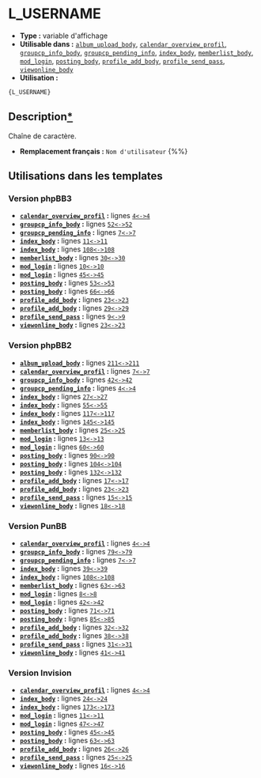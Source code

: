 # L_USERNAME
* __Type :__ variable d'affichage
* __Utilisable dans :__ [`album_upload_body`](../tpl/album_upload_body.md#readme), [`calendar_overview_profil`](../tpl/calendar_overview_profil.md#readme), [`groupcp_info_body`](../tpl/groupcp_info_body.md#readme), [`groupcp_pending_info`](../tpl/groupcp_pending_info.md#readme), [`index_body`](../tpl/index_body.md#readme), [`memberlist_body`](../tpl/memberlist_body.md#readme), [`mod_login`](../tpl/mod_login.md#readme), [`posting_body`](../tpl/posting_body.md#readme), [`profile_add_body`](../tpl/profile_add_body.md#readme), [`profile_send_pass`](../tpl/profile_send_pass.md#readme), [`viewonline_body`](../tpl/viewonline_body.md#readme)
* __Utilisation :__

```html
{L_USERNAME}
```

## Description[*](https://fa-tvars.appspot.com/var/L_USERNAME)
Chaîne de caractère.

* __Remplacement français :__ `Nom d'utilisateur`
{%%}

## Utilisations dans les templates

### Version phpBB3
* __[`calendar_overview_profil`](../tpl/calendar_overview_profil.md#readme) :__ lignes [`4`](../src/prosilver/calendar_overview_profil.tpl#L4)[`<->`](../src/prosilver/calendar_overview_profil.tpl#L4-L4)[`4`](../src/prosilver/calendar_overview_profil.tpl#L4)
* __[`groupcp_info_body`](../tpl/groupcp_info_body.md#readme) :__ lignes [`52`](../src/prosilver/groupcp_info_body.tpl#L52)[`<->`](../src/prosilver/groupcp_info_body.tpl#L52-L52)[`52`](../src/prosilver/groupcp_info_body.tpl#L52)
* __[`groupcp_pending_info`](../tpl/groupcp_pending_info.md#readme) :__ lignes [`7`](../src/prosilver/groupcp_pending_info.tpl#L7)[`<->`](../src/prosilver/groupcp_pending_info.tpl#L7-L7)[`7`](../src/prosilver/groupcp_pending_info.tpl#L7)
* __[`index_body`](../tpl/index_body.md#readme) :__ lignes [`11`](../src/prosilver/index_body.tpl#L11)[`<->`](../src/prosilver/index_body.tpl#L11-L11)[`11`](../src/prosilver/index_body.tpl#L11)
* __[`index_body`](../tpl/index_body.md#readme) :__ lignes [`108`](../src/prosilver/index_body.tpl#L108)[`<->`](../src/prosilver/index_body.tpl#L108-L108)[`108`](../src/prosilver/index_body.tpl#L108)
* __[`memberlist_body`](../tpl/memberlist_body.md#readme) :__ lignes [`30`](../src/prosilver/memberlist_body.tpl#L30)[`<->`](../src/prosilver/memberlist_body.tpl#L30-L30)[`30`](../src/prosilver/memberlist_body.tpl#L30)
* __[`mod_login`](../tpl/mod_login.md#readme) :__ lignes [`10`](../src/prosilver/mod_login.tpl#L10)[`<->`](../src/prosilver/mod_login.tpl#L10-L10)[`10`](../src/prosilver/mod_login.tpl#L10)
* __[`mod_login`](../tpl/mod_login.md#readme) :__ lignes [`45`](../src/prosilver/mod_login.tpl#L45)[`<->`](../src/prosilver/mod_login.tpl#L45-L45)[`45`](../src/prosilver/mod_login.tpl#L45)
* __[`posting_body`](../tpl/posting_body.md#readme) :__ lignes [`53`](../src/prosilver/posting_body.tpl#L53)[`<->`](../src/prosilver/posting_body.tpl#L53-L53)[`53`](../src/prosilver/posting_body.tpl#L53)
* __[`posting_body`](../tpl/posting_body.md#readme) :__ lignes [`66`](../src/prosilver/posting_body.tpl#L66)[`<->`](../src/prosilver/posting_body.tpl#L66-L66)[`66`](../src/prosilver/posting_body.tpl#L66)
* __[`profile_add_body`](../tpl/profile_add_body.md#readme) :__ lignes [`23`](../src/prosilver/profile_add_body.tpl#L23)[`<->`](../src/prosilver/profile_add_body.tpl#L23-L23)[`23`](../src/prosilver/profile_add_body.tpl#L23)
* __[`profile_add_body`](../tpl/profile_add_body.md#readme) :__ lignes [`29`](../src/prosilver/profile_add_body.tpl#L29)[`<->`](../src/prosilver/profile_add_body.tpl#L29-L29)[`29`](../src/prosilver/profile_add_body.tpl#L29)
* __[`profile_send_pass`](../tpl/profile_send_pass.md#readme) :__ lignes [`9`](../src/prosilver/profile_send_pass.tpl#L9)[`<->`](../src/prosilver/profile_send_pass.tpl#L9-L9)[`9`](../src/prosilver/profile_send_pass.tpl#L9)
* __[`viewonline_body`](../tpl/viewonline_body.md#readme) :__ lignes [`23`](../src/prosilver/viewonline_body.tpl#L23)[`<->`](../src/prosilver/viewonline_body.tpl#L23-L23)[`23`](../src/prosilver/viewonline_body.tpl#L23)

### Version phpBB2
* __[`album_upload_body`](../tpl/album_upload_body.md#readme) :__ lignes [`211`](../src/subsilver/album_upload_body.tpl#L211)[`<->`](../src/subsilver/album_upload_body.tpl#L211-L211)[`211`](../src/subsilver/album_upload_body.tpl#L211)
* __[`calendar_overview_profil`](../tpl/calendar_overview_profil.md#readme) :__ lignes [`7`](../src/subsilver/calendar_overview_profil.tpl#L7)[`<->`](../src/subsilver/calendar_overview_profil.tpl#L7-L7)[`7`](../src/subsilver/calendar_overview_profil.tpl#L7)
* __[`groupcp_info_body`](../tpl/groupcp_info_body.md#readme) :__ lignes [`42`](../src/subsilver/groupcp_info_body.tpl#L42)[`<->`](../src/subsilver/groupcp_info_body.tpl#L42-L42)[`42`](../src/subsilver/groupcp_info_body.tpl#L42)
* __[`groupcp_pending_info`](../tpl/groupcp_pending_info.md#readme) :__ lignes [`4`](../src/subsilver/groupcp_pending_info.tpl#L4)[`<->`](../src/subsilver/groupcp_pending_info.tpl#L4-L4)[`4`](../src/subsilver/groupcp_pending_info.tpl#L4)
* __[`index_body`](../tpl/index_body.md#readme) :__ lignes [`27`](../src/subsilver/index_body.tpl#L27)[`<->`](../src/subsilver/index_body.tpl#L27-L27)[`27`](../src/subsilver/index_body.tpl#L27)
* __[`index_body`](../tpl/index_body.md#readme) :__ lignes [`55`](../src/subsilver/index_body.tpl#L55)[`<->`](../src/subsilver/index_body.tpl#L55-L55)[`55`](../src/subsilver/index_body.tpl#L55)
* __[`index_body`](../tpl/index_body.md#readme) :__ lignes [`117`](../src/subsilver/index_body.tpl#L117)[`<->`](../src/subsilver/index_body.tpl#L117-L117)[`117`](../src/subsilver/index_body.tpl#L117)
* __[`index_body`](../tpl/index_body.md#readme) :__ lignes [`145`](../src/subsilver/index_body.tpl#L145)[`<->`](../src/subsilver/index_body.tpl#L145-L145)[`145`](../src/subsilver/index_body.tpl#L145)
* __[`memberlist_body`](../tpl/memberlist_body.md#readme) :__ lignes [`25`](../src/subsilver/memberlist_body.tpl#L25)[`<->`](../src/subsilver/memberlist_body.tpl#L25-L25)[`25`](../src/subsilver/memberlist_body.tpl#L25)
* __[`mod_login`](../tpl/mod_login.md#readme) :__ lignes [`13`](../src/subsilver/mod_login.tpl#L13)[`<->`](../src/subsilver/mod_login.tpl#L13-L13)[`13`](../src/subsilver/mod_login.tpl#L13)
* __[`mod_login`](../tpl/mod_login.md#readme) :__ lignes [`60`](../src/subsilver/mod_login.tpl#L60)[`<->`](../src/subsilver/mod_login.tpl#L60-L60)[`60`](../src/subsilver/mod_login.tpl#L60)
* __[`posting_body`](../tpl/posting_body.md#readme) :__ lignes [`90`](../src/subsilver/posting_body.tpl#L90)[`<->`](../src/subsilver/posting_body.tpl#L90-L90)[`90`](../src/subsilver/posting_body.tpl#L90)
* __[`posting_body`](../tpl/posting_body.md#readme) :__ lignes [`104`](../src/subsilver/posting_body.tpl#L104)[`<->`](../src/subsilver/posting_body.tpl#L104-L104)[`104`](../src/subsilver/posting_body.tpl#L104)
* __[`posting_body`](../tpl/posting_body.md#readme) :__ lignes [`132`](../src/subsilver/posting_body.tpl#L132)[`<->`](../src/subsilver/posting_body.tpl#L132-L132)[`132`](../src/subsilver/posting_body.tpl#L132)
* __[`profile_add_body`](../tpl/profile_add_body.md#readme) :__ lignes [`17`](../src/subsilver/profile_add_body.tpl#L17)[`<->`](../src/subsilver/profile_add_body.tpl#L17-L17)[`17`](../src/subsilver/profile_add_body.tpl#L17)
* __[`profile_add_body`](../tpl/profile_add_body.md#readme) :__ lignes [`23`](../src/subsilver/profile_add_body.tpl#L23)[`<->`](../src/subsilver/profile_add_body.tpl#L23-L23)[`23`](../src/subsilver/profile_add_body.tpl#L23)
* __[`profile_send_pass`](../tpl/profile_send_pass.md#readme) :__ lignes [`15`](../src/subsilver/profile_send_pass.tpl#L15)[`<->`](../src/subsilver/profile_send_pass.tpl#L15-L15)[`15`](../src/subsilver/profile_send_pass.tpl#L15)
* __[`viewonline_body`](../tpl/viewonline_body.md#readme) :__ lignes [`18`](../src/subsilver/viewonline_body.tpl#L18)[`<->`](../src/subsilver/viewonline_body.tpl#L18-L18)[`18`](../src/subsilver/viewonline_body.tpl#L18)

### Version PunBB
* __[`calendar_overview_profil`](../tpl/calendar_overview_profil.md#readme) :__ lignes [`4`](../src/punbb/calendar_overview_profil.tpl#L4)[`<->`](../src/punbb/calendar_overview_profil.tpl#L4-L4)[`4`](../src/punbb/calendar_overview_profil.tpl#L4)
* __[`groupcp_info_body`](../tpl/groupcp_info_body.md#readme) :__ lignes [`79`](../src/punbb/groupcp_info_body.tpl#L79)[`<->`](../src/punbb/groupcp_info_body.tpl#L79-L79)[`79`](../src/punbb/groupcp_info_body.tpl#L79)
* __[`groupcp_pending_info`](../tpl/groupcp_pending_info.md#readme) :__ lignes [`7`](../src/punbb/groupcp_pending_info.tpl#L7)[`<->`](../src/punbb/groupcp_pending_info.tpl#L7-L7)[`7`](../src/punbb/groupcp_pending_info.tpl#L7)
* __[`index_body`](../tpl/index_body.md#readme) :__ lignes [`39`](../src/punbb/index_body.tpl#L39)[`<->`](../src/punbb/index_body.tpl#L39-L39)[`39`](../src/punbb/index_body.tpl#L39)
* __[`index_body`](../tpl/index_body.md#readme) :__ lignes [`108`](../src/punbb/index_body.tpl#L108)[`<->`](../src/punbb/index_body.tpl#L108-L108)[`108`](../src/punbb/index_body.tpl#L108)
* __[`memberlist_body`](../tpl/memberlist_body.md#readme) :__ lignes [`63`](../src/punbb/memberlist_body.tpl#L63)[`<->`](../src/punbb/memberlist_body.tpl#L63-L63)[`63`](../src/punbb/memberlist_body.tpl#L63)
* __[`mod_login`](../tpl/mod_login.md#readme) :__ lignes [`8`](../src/punbb/mod_login.tpl#L8)[`<->`](../src/punbb/mod_login.tpl#L8-L8)[`8`](../src/punbb/mod_login.tpl#L8)
* __[`mod_login`](../tpl/mod_login.md#readme) :__ lignes [`42`](../src/punbb/mod_login.tpl#L42)[`<->`](../src/punbb/mod_login.tpl#L42-L42)[`42`](../src/punbb/mod_login.tpl#L42)
* __[`posting_body`](../tpl/posting_body.md#readme) :__ lignes [`71`](../src/punbb/posting_body.tpl#L71)[`<->`](../src/punbb/posting_body.tpl#L71-L71)[`71`](../src/punbb/posting_body.tpl#L71)
* __[`posting_body`](../tpl/posting_body.md#readme) :__ lignes [`85`](../src/punbb/posting_body.tpl#L85)[`<->`](../src/punbb/posting_body.tpl#L85-L85)[`85`](../src/punbb/posting_body.tpl#L85)
* __[`profile_add_body`](../tpl/profile_add_body.md#readme) :__ lignes [`32`](../src/punbb/profile_add_body.tpl#L32)[`<->`](../src/punbb/profile_add_body.tpl#L32-L32)[`32`](../src/punbb/profile_add_body.tpl#L32)
* __[`profile_add_body`](../tpl/profile_add_body.md#readme) :__ lignes [`38`](../src/punbb/profile_add_body.tpl#L38)[`<->`](../src/punbb/profile_add_body.tpl#L38-L38)[`38`](../src/punbb/profile_add_body.tpl#L38)
* __[`profile_send_pass`](../tpl/profile_send_pass.md#readme) :__ lignes [`31`](../src/punbb/profile_send_pass.tpl#L31)[`<->`](../src/punbb/profile_send_pass.tpl#L31-L31)[`31`](../src/punbb/profile_send_pass.tpl#L31)
* __[`viewonline_body`](../tpl/viewonline_body.md#readme) :__ lignes [`41`](../src/punbb/viewonline_body.tpl#L41)[`<->`](../src/punbb/viewonline_body.tpl#L41-L41)[`41`](../src/punbb/viewonline_body.tpl#L41)

### Version Invision
* __[`calendar_overview_profil`](../tpl/calendar_overview_profil.md#readme) :__ lignes [`4`](../src/invision/calendar_overview_profil.tpl#L4)[`<->`](../src/invision/calendar_overview_profil.tpl#L4-L4)[`4`](../src/invision/calendar_overview_profil.tpl#L4)
* __[`index_body`](../tpl/index_body.md#readme) :__ lignes [`24`](../src/invision/index_body.tpl#L24)[`<->`](../src/invision/index_body.tpl#L24-L24)[`24`](../src/invision/index_body.tpl#L24)
* __[`index_body`](../tpl/index_body.md#readme) :__ lignes [`173`](../src/invision/index_body.tpl#L173)[`<->`](../src/invision/index_body.tpl#L173-L173)[`173`](../src/invision/index_body.tpl#L173)
* __[`mod_login`](../tpl/mod_login.md#readme) :__ lignes [`11`](../src/invision/mod_login.tpl#L11)[`<->`](../src/invision/mod_login.tpl#L11-L11)[`11`](../src/invision/mod_login.tpl#L11)
* __[`mod_login`](../tpl/mod_login.md#readme) :__ lignes [`47`](../src/invision/mod_login.tpl#L47)[`<->`](../src/invision/mod_login.tpl#L47-L47)[`47`](../src/invision/mod_login.tpl#L47)
* __[`posting_body`](../tpl/posting_body.md#readme) :__ lignes [`45`](../src/invision/posting_body.tpl#L45)[`<->`](../src/invision/posting_body.tpl#L45-L45)[`45`](../src/invision/posting_body.tpl#L45)
* __[`posting_body`](../tpl/posting_body.md#readme) :__ lignes [`63`](../src/invision/posting_body.tpl#L63)[`<->`](../src/invision/posting_body.tpl#L63-L63)[`63`](../src/invision/posting_body.tpl#L63)
* __[`profile_add_body`](../tpl/profile_add_body.md#readme) :__ lignes [`26`](../src/invision/profile_add_body.tpl#L26)[`<->`](../src/invision/profile_add_body.tpl#L26-L26)[`26`](../src/invision/profile_add_body.tpl#L26)
* __[`profile_send_pass`](../tpl/profile_send_pass.md#readme) :__ lignes [`25`](../src/invision/profile_send_pass.tpl#L25)[`<->`](../src/invision/profile_send_pass.tpl#L25-L25)[`25`](../src/invision/profile_send_pass.tpl#L25)
* __[`viewonline_body`](../tpl/viewonline_body.md#readme) :__ lignes [`16`](../src/invision/viewonline_body.tpl#L16)[`<->`](../src/invision/viewonline_body.tpl#L16-L16)[`16`](../src/invision/viewonline_body.tpl#L16)

